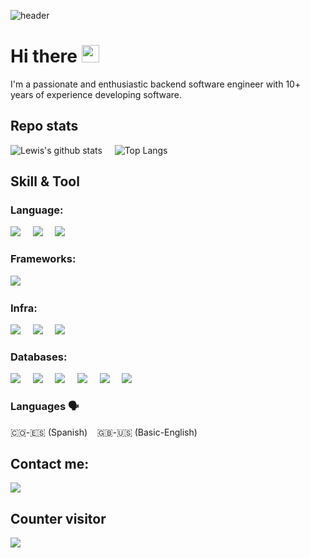 ![header](https://capsule-render.vercel.app/api?type=waving&height=300&color=gradient&text=Néstor%20%Rojas&section=header&reversal=false&textBg=false&animation=scaleIn&descAlign=50&fontAlign=50&fontSize=75)

# Hi there <img src="https://media.giphy.com/media/hvRJCLFzcasrR4ia7z/giphy.gif" width="28">

I'm a passionate and enthusiastic backend software engineer with 10+ years of experience developing software.

## Repo stats
![Lewis's github stats](https://github-readme-stats.vercel.app/api?username=nestorrojas07&count_private=true&show_icons=true&theme=synthwave&hide=contribs)&nbsp;&nbsp;&nbsp;&nbsp;
![Top Langs](https://github-readme-stats.vercel.app/api/top-langs/?username=nestorrojas07&layout=compact&&exclude_repo=ezprofile,kudo-app,iot-project,dashboardMaterialUi,react-sidebar-v1,sigma-react,shields,ezprofile,example-spring-converter-xml-json)&nbsp;&nbsp;&nbsp;&nbsp; 

## Skill & Tool

### **Language**: 

<img src="https://img.shields.io/badge/Java-ED8B00?style=for-the-badge&logo=java&logoColor=white"/>&nbsp;&nbsp;&nbsp;&nbsp;
<img src="https://img.shields.io/badge/.Net-0095D5?style=for-the-badge&logo=dotnet&logoColor=ffdd54"/>&nbsp;&nbsp;&nbsp;&nbsp; 
<img src="https://img.shields.io/badge/Php-0095D5?style=for-the-badge&logo=laravel&logoColor=FADB56"/>&nbsp;&nbsp;&nbsp;&nbsp; 

  
### **Frameworks**: 

<img src="https://img.shields.io/badge/spring-%236DB33F.svg?style=for-the-badge&logo=spring&logoColor=white"/>&nbsp;&nbsp;&nbsp;&nbsp; 
  
### **Infra**: 

<img src="https://img.shields.io/badge/docker-%230db7ed.svg?style=for-the-badge&logo=docker&logoColor=white"/>&nbsp;&nbsp;&nbsp;&nbsp;
<img src="https://img.shields.io/badge/kubernetes-%23326ce5.svg?style=for-the-badge&logo=kubernetes&logoColor=white"/>&nbsp;&nbsp;&nbsp;&nbsp;
<img src="https://img.shields.io/badge/AWS-%23FF9900.svg?style=for-the-badge&logo=amazon-aws&logoColor=white"/>&nbsp;&nbsp;&nbsp;&nbsp;

### **Databases**: 

<img src="https://img.shields.io/badge/Redis-1287B1?style=for-the-badge&logo=redis&logoColor=white"/>&nbsp;&nbsp;&nbsp;&nbsp;
<img src="https://img.shields.io/badge/Elastic_Search-005571?style=for-the-badge&logo=elasticsearch&logoColor=white"/>&nbsp;&nbsp;&nbsp;&nbsp;
<img src="https://img.shields.io/badge/PostgreSQL-316192?style=for-the-badge&logo=postgresql&logoColor=white"/>&nbsp;&nbsp;&nbsp;&nbsp;
<img src="https://img.shields.io/badge/Redshift-316192?style=for-the-badge&logo=redshift&logoColor=white"/>&nbsp;&nbsp;&nbsp;&nbsp;
<img src="https://img.shields.io/badge/MySQL-00000F?style=for-the-badge&logo=mysql&logoColor=white"/>&nbsp;&nbsp;&nbsp;&nbsp;
<img src="https://img.shields.io/badge/Microsoft_SQL_Server-CC2927?style=for-the-badge&logo=microsoft-sql-server&logoColor=white"/>&nbsp;&nbsp;&nbsp;&nbsp;

<!--
### Other technologies
[![StackShare](http://img.shields.io/badge/tech-stack-0690fa.svg?style=flat)](https://stackshare.io/gasperlf/background)
-->
### Languages 🗣
🇨🇴-🇪🇸 (Spanish)&nbsp;&nbsp;&nbsp;
🇬🇧-🇺🇸 (Basic-English)&nbsp;&nbsp;&nbsp;


## Contact me:

<a href="https://www.linkedin.com/in/nestor-rojas-a9794864/">
   <img src="https://img.shields.io/badge/linkedin-%230077B5.svg?&style=for-the-badge&logo=linkedin&logoColor=white" />
</a>

   
## Counter visitor
![](https://komarev.com/ghpvc/?username=nestorrojas07&style=flat-square)





<!--
**nestorrojas07/nestorrojas07** is a ✨ _special_ ✨ repository because its `README.md` (this file) appears on your GitHub profile.

Here are some ideas to get you started:

- 🔭 I’m currently working on ...
- 🌱 I’m currently learning ...
- 👯 I’m looking to collaborate on ...
- 🤔 I’m looking for help with ...
- 💬 Ask me about ...
- 📫 How to reach me: ...
- 😄 Pronouns: ...
- ⚡ Fun fact: ...
-->
